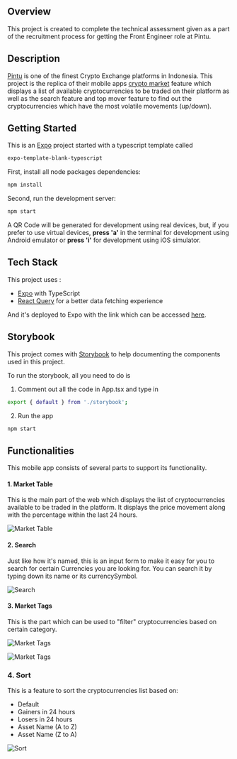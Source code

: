## Overview
This project is created to complete the technical assessment given as a part of the recruitment process for getting the Front Engineer role at Pintu.

## Description
[Pintu](https://pintu.co.id) is one of the finest Crypto Exchange platforms in Indonesia. This project is the replica of their mobile apps [crypto market](https://pintu.co.id/market) feature which displays a list of available cryptocurrencies to be traded on their platform as well as the search feature and top mover feature to find out the cryptocurrencies which have the most volatile movements (up/down).

## Getting Started

This is an [Expo](https://expo.dev/) project started with a typescript template called
```bash
expo-template-blank-typescript
```


First, install all node packages dependencies:
```bash
npm install
```

Second, run the development server:

```bash
npm start
```

A QR Code will be generated for development using real devices, but, if you prefer to use virtual devices, <b>press 'a'</b> in the terminal for development using Android emulator or <b>press 'i'</b> for development using iOS simulator.

## Tech Stack

This project uses :
 - [Expo](https://nextjs.org/) with TypeScript
 - [React Query](https://www.npmjs.com/package/react-query) for a better data fetching experience
 
And it's deployed to Expo with the link which can be accessed [here](https://expo.dev/@kenedy.lukito/pintu).

## Storybook

This project comes with [Storybook](https://storybook.js.org/) to help documenting the components used in this project.

To run the storybook, all you need to do is

1. Comment out all the code in App.tsx and type in
```bash
export { default } from './storybook';
```

2. Run the app
```bash
npm start
```


## Functionalities

This mobile app consists of several parts to support its functionality.

#### 1. Market Table

This is the main part of the web which displays the list of cryptocurrencies available to be traded in the platform. It displays the price movement along with the percentage within the last 24 hours.

![Market Table](https://i.ibb.co/gtmWZ0J/IMAGE-2022-10-03-11-15-50.jpg "Market Table")

#### 2. Search

Just like how it's named, this is an input form to make it easy for you to search for certain Currencies you are looking for. You can search it by typing down its name or its currencySymbol.

![Search](https://i.ibb.co/KqMF72w/IMAGE-2022-10-03-11-17-37.jpg "Search")

#### 3. Market Tags

This is the part which can be used to "filter" cryptocurrencies based on certain category.

![Market Tags](https://i.ibb.co/93xc70t/IMAGE-2022-10-03-11-17-35.jpg "Market Tags")

![Market Tags](https://i.ibb.co/1qjwMGj/telegram-cloud-photo-size-5-6183775024247321868-y.jpg "Market Tags")

### 4. Sort

This is a feature to sort the cryptocurrencies list based on:

- Default
- Gainers in 24 hours
- Losers in 24 hours
- Asset Name (A to Z)
- Asset Name (Z to A)

![Sort](https://i.ibb.co/QQwk3Sj/IMAGE-2022-10-03-11-19-24.jpg "Sort")
